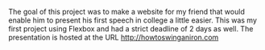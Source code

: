 The goal of this project was to make a website for my friend that would enable him to present his first speech in college a little easier. This was my first project using Flexbox and had a strict deadline of 2 days as well. The presentation is hosted at the URL http://howtoswinganiron.com
